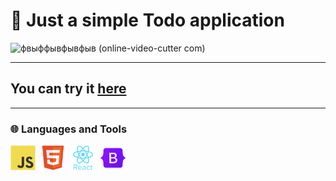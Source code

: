 # :pushpin: Just a simple Todo application

![фвыффывфывфыв (online-video-cutter com)](https://user-images.githubusercontent.com/73027259/176175962-62fa1be3-6a99-4c2c-974a-991ab7c74418.gif)

***

## You can try it <a href="https://todo-app-henna-tau.vercel.app/" target="_blank"/>here</a>

***

### 🌐 Languages and Tools
<div>
    <img src="https://github.com/devicons/devicon/blob/master/icons/javascript/javascript-original.svg" title="JavaScript" alt="JavaScript" width="40" height="40"/>&nbsp;
  <img src="https://github.com/devicons/devicon/blob/master/icons/html5/html5-original.svg" title="HTML5" alt="HTML" width="40" height="40"/>&nbsp;
  <img src="https://github.com/devicons/devicon/blob/master/icons/react/react-original-wordmark.svg" title="React" alt="React" width="40" height="40"/>&nbsp;
  <img src="https://github.com/devicons/devicon/blob/master/icons/bootstrap/bootstrap-original.svg" title="Bootstrap" **alt="Bootstrap" width="40" height="40"/>
</div>
